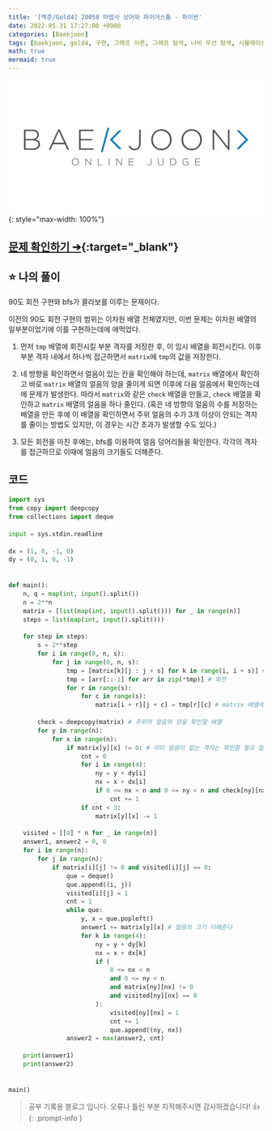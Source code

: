 ```yaml
---
title: '[백준/Gold4] 20058 마법사 상어와 파이어스톰 - 파이썬'
date: 2022-05-31 17:27:00 +0900
categories: [Baekjoon]
tags: [baekjoon, gold4, 구현, 그래프 이론, 그래프 탐색, 너비 우선 탐색, 시뮬레이션, 깊이 우선 탐색]
math: true
mermaid: true
---
```


![](/assets/images/banners/baekjoon_banner.png){: style="max-width: 100%"}

## [문제 확인하기 ➔](https://www.acmicpc.net/problem/20058){:target="_blank"}

## ⭐️ 나의 풀이

90도 회전 구현와 bfs가 콜라보를 이루는 문제이다.

이전의 90도 회전 구현의 범위는 이차원 배열 전체였지만, 이번 문제는 이차원 배열의 일부분이었기에 이를 구현하는데에 애먹었다.

1. 먼저 `tmp` 배열에 회전시킬 부분 격자를 저장한 후, 이 임시 배열을 회전시킨다. 이후 부분 격자 내에서 하나씩 접근하면서 `matrix`에 `tmp`의 값을 저장한다.

2. 네 방향을 확인하면서 얼음이 있는 칸을 확인해야 하는데, `matrix` 배열에서 확인하고 바로 `matrix` 배열의 얼음의 양을 줄이게 되면 이후에 다음 얼음에서 확인하는데에 문제가 발생한다. 따라서 `matrix`와 같은 `check` 배열을 만들고, `check` 배열을 확인하고 `matrix` 배열의 얼음을 하나 줄인다. (혹은 네 방향의 얼음의 수를 저장하는 배열을 만든 후에 이 배열을 확인하면서 주위 얼음의 수가 3개 이상이 안되는 격자를 줄이는 방법도 있지만, 이 경우는 시간 초과가 발생할 수도 있다.)

3. 모든 회전을 마친 후에는, bfs를 이용하여 얼음 덩어리들을 확인한다. 각각의 격자를 접근하므로 이때에 얼음의 크기들도 더해준다.

## 코드

```python
import sys
from copy import deepcopy
from collections import deque

input = sys.stdin.readline

dx = (1, 0, -1, 0)
dy = (0, 1, 0, -1)


def main():
    n, q = map(int, input().split())
    n = 2**n
    matrix = [list(map(int, input().split())) for _ in range(n)]
    steps = list(map(int, input().split()))

    for step in steps:
        s = 2**step
        for i in range(0, n, s):
            for j in range(0, n, s):
                tmp = [matrix[k][j : j + s] for k in range(i, i + s)] # 회전시킬 부분 격자
                tmp = [arr[::-1] for arr in zip(*tmp)] # 회전
                for r in range(s):
                    for c in range(s):
                        matrix[i + r][j + c] = tmp[r][c] # matrix 배열에 저장

        check = deepcopy(matrix) # 주위의 얼음의 양을 확인할 배열
        for y in range(n):
            for x in range(n):
                if matrix[y][x] != 0: # 이미 얼음이 없는 격자는 확인할 필요 없다
                    cnt = 0
                    for i in range(4):
                        ny = y + dy[i]
                        nx = x + dx[i]
                        if 0 <= nx < n and 0 <= ny < n and check[ny][nx] != 0: # check 배열에서 얼음의 존재 여부 판단
                            cnt += 1
                    if cnt < 3:
                        matrix[y][x] -= 1

    visited = [[0] * n for _ in range(n)]
    answer1, answer2 = 0, 0
    for i in range(n):
        for j in range(n):
            if matrix[i][j] != 0 and visited[i][j] == 0:
                que = deque()
                que.append((i, j))
                visited[i][j] = 1
                cnt = 1
                while que:
                    y, x = que.popleft()
                    answer1 += matrix[y][x] # 얼음의 크기 더해준다
                    for k in range(4):
                        ny = y + dy[k]
                        nx = x + dx[k]
                        if (
                            0 <= nx < n
                            and 0 <= ny < n
                            and matrix[ny][nx] != 0
                            and visited[ny][nx] == 0
                        ):
                            visited[ny][nx] = 1
                            cnt += 1
                            que.append((ny, nx))
                answer2 = max(answer2, cnt)

    print(answer1)
    print(answer2)


main()
```

> 공부 기록용 블로그 입니다. 오류나 틀린 부분 지적해주시면 감사하겠습니다! 👍
{: .prompt-info }